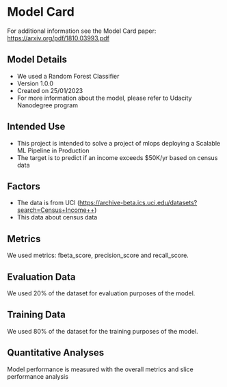 # Model Card

For additional information see the Model Card paper: https://arxiv.org/pdf/1810.03993.pdf

## Model Details
- We used a Random Forest Classifier
- Version 1.0.0
- Created on 25/01/2023
- For more information about the model, please refer to Udacity Nanodegree program


## Intended Use
- This project is intended to solve a project of mlops deploying a Scalable ML Pipeline in Production
- The target is to predict if an income exceeds $50K/yr based on census data


## Factors
- The data is from UCI (https://archive-beta.ics.uci.edu/datasets?search=Census+Income++)
- This data about census data

## Metrics
We used metrics: fbeta_score, precision_score and recall_score.

## Evaluation Data
We used 20% of the dataset for evaluation purposes of the model.

## Training Data
We used 80% of the dataset for the training purposes of the model.

## Quantitative Analyses
Model performance is measured with the overall metrics and slice performance analysis

